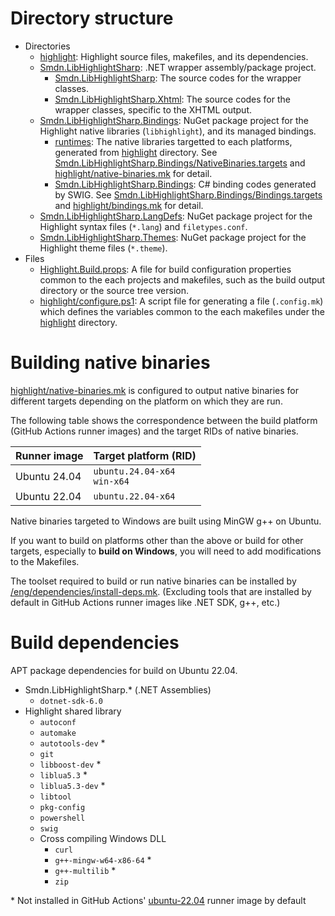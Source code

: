 # Directory structure
- Directories
  - [highlight](./highlight/): Highlight source files, makefiles, and its dependencies.
  - [Smdn.LibHighlightSharp](./Smdn.LibHighlightSharp/): .NET wrapper assembly/package project.
    - [Smdn.LibHighlightSharp](./Smdn.LibHighlightSharp/Smdn.LibHighlightSharp/): The source codes for the wrapper classes.
    - [Smdn.LibHighlightSharp.Xhtml](./Smdn.LibHighlightSharp/Smdn.LibHighlightSharp.Xhtml/): The source codes for the wrapper classes, specific to the XHTML output.
  - [Smdn.LibHighlightSharp.Bindings](./Smdn.LibHighlightSharp.Bindings/): NuGet package project for the Highlight native libraries (`libhighlight`), and its managed bindings.
    - [runtimes](./Smdn.LibHighlightSharp.Bindings/runtimes/): The native libraries targetted to each platforms, generated from [highlight](./highlight/) directory. See [Smdn.LibHighlightSharp.Bindings/NativeBinaries.targets](./Smdn.LibHighlightSharp.Bindings/NativeBinaries.targets) and [highlight/native-binaries.mk](./highlight/native-binaries.mk) for detail.
    - [Smdn.LibHighlightSharp.Bindings](./Smdn.LibHighlightSharp.Bindings/Smdn.LibHighlightSharp.Bindings/): C# binding codes generated by SWIG. See [Smdn.LibHighlightSharp.Bindings/Bindings.targets](./Smdn.LibHighlightSharp.Bindings/Bindings.targets) and [highlight/bindings.mk](./highlight/bindings.mk) for detail.
  - [Smdn.LibHighlightSharp.LangDefs](./Smdn.LibHighlightSharp.LangDefs/): NuGet package project for the Highlight syntax files (`*.lang`) and `filetypes.conf`.
  - [Smdn.LibHighlightSharp.Themes](./Smdn.LibHighlightSharp.Themes/): NuGet package project for the Highlight theme files (`*.theme`).
- Files
  - [Highlight.Build.props](./Highlight.Build.props): A file for build configuration properties common to the each projects and makefiles, such as the build output directory or the source tree version.
  - [highlight/configure.ps1](./highlight/configure.ps1): A script file for generating a file (`.config.mk`) which defines the variables common to the each makefiles under the [highlight](./highlight/) directory.

# Building native binaries
[highlight/native-binaries.mk](./highlight/native-binaries.mk) is configured to output native binaries for different targets depending on the platform on which they are run.

The following table shows the correspondence between the build platform (GitHub Actions runner images) and the target RIDs of native binaries.

|Runner image|Target platform (RID)|
|-|-|
|Ubuntu 24.04|`ubuntu.24.04-x64`<br/>`win-x64`|
|Ubuntu 22.04|`ubuntu.22.04-x64`|

Native binaries targeted to Windows are built using MinGW g++ on Ubuntu.

If you want to build on platforms other than the above or build for other targets, especially to **build on Windows**, you will need to add modifications to the Makefiles.

The toolset required to build or run native binaries can be installed by [/eng/dependencies/install-deps.mk](../eng/dependencies/install-deps.mk). (Excluding tools that are installed by default in GitHub Actions runner images like .NET SDK, g++, etc.)

# Build dependencies
APT package dependencies for build on Ubuntu 22.04.

- Smdn.LibHighlightSharp.* (.NET Assemblies)
  - `dotnet-sdk-6.0`
- Highlight shared library
  - `autoconf`
  - `automake`
  - `autotools-dev` *
  - `git`
  - `libboost-dev` *
  - `liblua5.3` *
  - `liblua5.3-dev` *
  - `libtool`
  - `pkg-config`
  - `powershell`
  - `swig`
  - Cross compiling Windows DLL
    - `curl`
    - `g++-mingw-w64-x86-64` *
    - `g++-multilib` *
    - `zip`

\* Not installed in GitHub Actions' [ubuntu-22.04](https://github.com/actions/runner-images/blob/main/images/linux/Ubuntu2204-Readme.md) runner image by default

